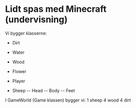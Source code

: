 # Lidt spas med Minecraft (undervisning)

Vi bygger klasserne:
- Dirt
- Water
- Wood
- Flower
- Player

- Sheep
-- Head
-- Body
-- Feet

I GameWorld (Game klassen) bygger vi:
1 sheep
4 wood
4 dirt

